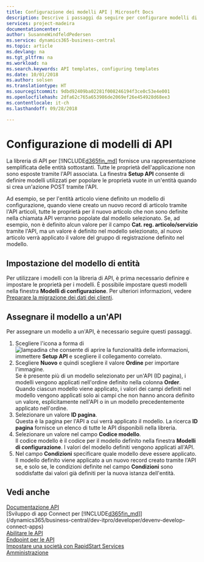 ```yaml
---
title: Configurazione dei modelli API | Microsoft Docs
description: Descrive i passaggi da seguire per configurare modelli di API per Dynamics 365 Business Central.
services: project-madeira
documentationcenter: 
author: SusanneWindfeldPedersen
ms.service: dynamics365-business-central
ms.topic: article
ms.devlang: na
ms.tgt_pltfrm: na
ms.workload: na
ms.search.keywords: API templates, configuring templates
ms.date: 10/01/2018
ms.author: solsen
ms.translationtype: HT
ms.sourcegitcommit: 9dbd92409ba02281f008246194f3ce0c53e4e001
ms.openlocfilehash: 2dfa62c765a653986de2069ef26e454928d68ee3
ms.contentlocale: it-ch
ms.lasthandoff: 09/28/2018

---
```


# <a name="configuring-api-templates"></a>Configurazione di modelli di API
La libreria di API per [!INCLUDE[d365fin_md](includes/d365fin_md.md)] fornisce una rappresentazione semplificata delle entità sottostanti. Tutte le proprietà dell'applicazione non sono esposte tramite l'API associata. La finestra **Setup API** consente di definire modelli utilizzati per popolare le proprietà vuote in un'entità quando si crea un'azione POST tramite l'API. 

Ad esempio, se per l'entità articolo viene definito un modello di configurazione, quando viene creato un nuovo record di articolo tramite l'API articoli, tutte le proprietà per il nuovo articolo che non sono definite nella chiamata API verranno popolate dal modello selezionato. Se, ad esempio, non è definito alcun valore per il campo **Cat. reg. articolo/servizio** tramite l'API, ma un valore è definito nel modello selezionato, al nuovo articolo verrà applicato il valore del gruppo di registrazione definito nel modello. 

## <a name="setting-up-the-entity-template"></a>Impostazione del modello di entità
Per utilizzare i modelli con la libreria di API, è prima necessario definire e impostare le proprietà per i modelli. È possibile impostare questi modelli nella finestra **Modelli di configurazione**. Per ulteriori informazioni, vedere [Preparare la migrazione dei dati dei clienti](admin-use-templates-to-prepare-customer-data-for-migration.md). 

## <a name="assign-the-template-to-an-api"></a>Assegnare il modello a un'API

Per assegnare un modello a un'API, è necessario seguire questi passaggi.

1. Scegliere l'icona a forma di ![lampadina che consente di aprire la funzionalità delle informazioni](media/ui-search/search_small.png "Informazioni sull'operazione che si desidera eseguire"), immettere **Setup API** e scegliere il collegamento correlato.
2. Scegliere **Nuovo** e quindi scegliere il valore **Ordine** per importare l'immagine.  
Se è presente più di un modello selezionato per un'API (ID pagina), i modelli vengono applicati nell'ordine definito nella colonna **Order**.   
Quando ciascun modello viene applicato, i valori dei campi definiti nel modello vengono applicati solo ai campi che non hanno ancora definito un valore, esplicitamente nell'API o in un modello precedentemente applicato nell'ordine. 
3. Selezionare un valore **ID pagina**.  
Questa è la pagina per l'API a cui verrà applicato il modello. La ricerca **ID pagina** fornisce un elenco di tutte le API disponibili nella libreria.
4. Selezionare un valore nel campo **Codice modello**.  
Il codice modello è il codice per il modello definito nella finestra **Modelli di configurazione**. I valori del modello definiti vengono applicati all'API. 
5. Nel campo **Condizioni** specificare quale modello deve essere applicato.  
Il modello definito viene applicato a un nuovo record creato tramite l'API se, e solo se, le condizioni definite nel campo **Condizioni** sono soddisfatte dai valori già definiti per la nuova istanza dell'entità.

## <a name="see-also"></a>Vedi anche
[Documentazione API](/dynamics-nav/fin-graph)  
[Sviluppo di app Connect per [!INCLUDE[d365fin_md](includes/d365fin_md.md)]](/dynamics365/business-central/dev-itpro/developer/devenv-develop-connect-apps)  
[Abilitare le API](/dynamics-nav/enabling-apis-for-dynamics-nav)  
[Endpoint per le API](/dynamics-nav/endpoints-apis-for-dynamics)  
[Impostare una società con RapidStart Services](admin-set-up-a-company-with-rapidstart.md)  
[Amministrazione](admin-setup-and-administration.md)
